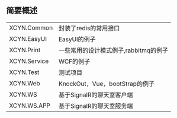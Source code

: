 <h2>简要概述</h2>
<table>
	<tr>
		<td>XCYN.Common</td>
		<td>封装了redis的常用接口</td>
	</tr>
	<tr>
		<td>XCYN.EasyUI</td>
		<td>EasyUI的例子</td>
	</tr>
	<tr>
		<td>XCYN.Print</td>
		<td>一些常用的设计模式例子,rabbitmq的例子</td>
	</tr>
	<tr>
		<td>XCYN.Service</td>
		<td>WCF的例子</td>
	</tr>
	<tr>
		<td>XCYN.Test</td>
		<td>测试项目</td>
	</tr>
	<tr>
		<td>XCYN.Web</td>
		<td>KnockOut，Vue，bootStrap的例子</td>
	</tr>
	<tr>
		<td>XCYN.WS</td>
		<td>基于SignalR的聊天室客户端</td>
	</tr>
	<tr>
		<td>XCYN.WS.APP</td>
		<td>基于SignalR的聊天室服务端</td>
	</tr>
</table>
